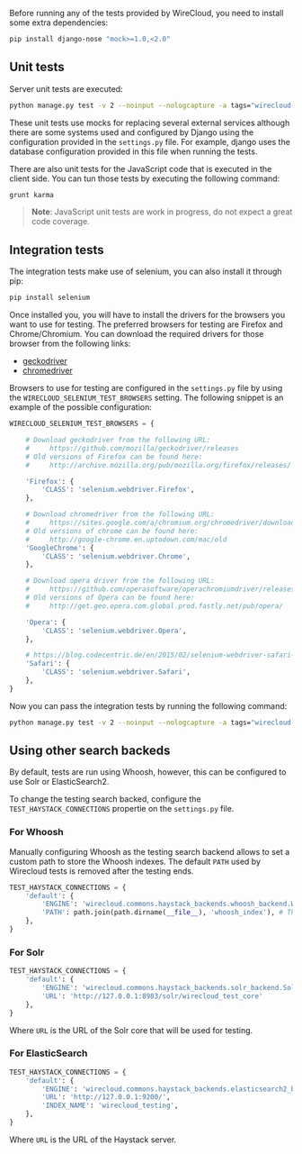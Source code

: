 Before running any of the tests provided by WireCloud, you need to install some
extra dependencies:

```bash
pip install django-nose "mock>=1.0,<2.0"
```

## Unit tests

Server unit tests are executed:

```bash
python manage.py test -v 2 --noinput --nologcapture -a tags="wirecloud-noselenium"
```

These unit tests use mocks for replacing several external services although
there are some systems used and configured by Django using the configuration
provided in the `settings.py` file. For example, django uses the database
configuration provided in this file when running the tests.


There are also unit tests for the JavaScript code that is executed in the client
side. You can tun those tests by executing the following command:

```bash
grunt karma
```

> **Note**: JavaScript unit tests are work in progress, do not expect a great
> code coverage.

## Integration tests

The integration tests make use of selenium, you can also install it through pip:

```bash
pip install selenium
```

Once installed you, you will have to install the drivers for the browsers you
want to use for testing. The preferred browsers for testing are Firefox and
Chrome/Chromium. You can download the required drivers for those browser from
the following links:

- [geckodriver](https://github.com/mozilla/geckodriver/releases)
- [chromedriver](https://sites.google.com/a/chromium.org/chromedriver/downloads)

Browsers to use for testing are configured in the `settings.py` file by using
the `WIRECLOUD_SELENIUM_TEST_BROWSERS` setting. The following snippet is an
example of the possible configuration:

```python
WIRECLOUD_SELENIUM_TEST_BROWSERS = {

    # Download geckodriver from the following URL:
    #     https://github.com/mozilla/geckodriver/releases
    # Old versions of Firefox can be found here:
    #     http://archive.mozilla.org/pub/mozilla.org/firefox/releases/

    'Firefox': {
        'CLASS': 'selenium.webdriver.Firefox',
    },

    # Download chromedriver from the following URL:
    #     https://sites.google.com/a/chromium.org/chromedriver/downloads
    # Old versions of chrome can be found here:
    #     http://google-chrome.en.uptodown.com/mac/old
    'GoogleChrome': {
        'CLASS': 'selenium.webdriver.Chrome',
    },

    # Download opera driver from the following URL:
    #     https://github.com/operasoftware/operachromiumdriver/releases
    # Old versions of Opera can be found here:
    #     http://get.geo.opera.com.global.prod.fastly.net/pub/opera/

    'Opera': {
        'CLASS': 'selenium.webdriver.Opera',
    },

    # https://blog.codecentric.de/en/2015/02/selenium-webdriver-safari-8/
    'Safari': {
        'CLASS': 'selenium.webdriver.Safari',
    },
}
```

Now you can pass the integration tests by running the following command:

```bash
python manage.py test -v 2 --noinput --nologcapture -a tags="wirecloud-selenium"
```

## Using other search backeds

By default, tests are run using Whoosh, however, this can be configured to use Solr or ElasticSearch2.

To change the testing search backed, configure the `TEST_HAYSTACK_CONNECTIONS` propertie on the `settings.py` file.

### For Whoosh

Manually configuring Whoosh as the testing search backend allows to set a custom path to store the Whoosh indexes. The default `PATH` used by Wirecloud tests is removed after the testing ends.

```python
TEST_HAYSTACK_CONNECTIONS = {
    'default': {
        'ENGINE': 'wirecloud.commons.haystack_backends.whoosh_backend.WhooshEngine',
        'PATH': path.join(path.dirname(__file__), 'whoosh_index'), # This setting is optional, if not set, the default tmp location will be used.
    },
}
```

### For Solr

```python
TEST_HAYSTACK_CONNECTIONS = {
    'default': {
        'ENGINE': 'wirecloud.commons.haystack_backends.solr_backend.SolrEngine',
        'URL': 'http://127.0.0.1:8983/solr/wirecloud_test_core'
    },
}
```

Where `URL` is the URL of the Solr core that will be used for testing.

### For ElasticSearch

```python
TEST_HAYSTACK_CONNECTIONS = {
    'default': {
        'ENGINE': 'wirecloud.commons.haystack_backends.elasticsearch2_backend.Elasticsearch2SearchEngine',
        'URL': 'http://127.0.0.1:9200/',
        'INDEX_NAME': 'wirecloud_testing',
    },
}
```

Where `URL` is the URL of the Haystack server.